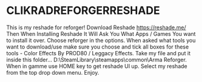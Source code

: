 # CLIKRADREFORGERRESHADE
This is my reshade for reforger!
Download Reshade https://reshade.me/
Then When Installing Reshade It Will Ask You What Apps / Games You want to install it over. Choose reforger in the options.
When asked what tools you want to download/use make sure you choose and tick all boxes for these tools - Color Effects By PROD80 / Leggacy Effects.
Take my file and put it inside this folder... D:\SteamLibrary\steamapps\common\Arma Reforger.
When in gamme use HOME key to get reshade UI up.
Select my reshade from the top drop down menu. Enjoy. 
